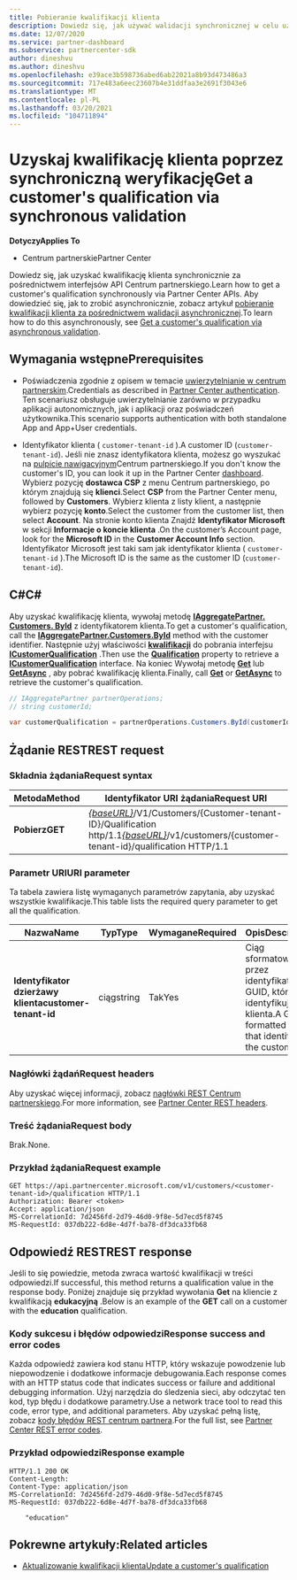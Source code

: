 ```yaml
---
title: Pobieranie kwalifikacji klienta
description: Dowiedz się, jak używać walidacji synchronicznej w celu uzyskania kwalifikacji klienta za pośrednictwem interfejsu API Centrum partnerskiego. Partnerzy mogą używać tego do weryfikowania klientów edukacyjnych.
ms.date: 12/07/2020
ms.service: partner-dashboard
ms.subservice: partnercenter-sdk
author: dineshvu
ms.author: dineshvu
ms.openlocfilehash: e39ace3b598736abed6ab22021a8b93d473486a3
ms.sourcegitcommit: 717e483a6eec23607b4e31ddfaa3e2691f3043e6
ms.translationtype: MT
ms.contentlocale: pl-PL
ms.lasthandoff: 03/20/2021
ms.locfileid: "104711894"
---
```

# <a name="get-a-customers-qualification-via-synchronous-validation"></a><span data-ttu-id="108ee-104">Uzyskaj kwalifikację klienta poprzez synchroniczną weryfikację</span><span class="sxs-lookup"><span data-stu-id="108ee-104">Get a customer's qualification via synchronous validation</span></span>

<span data-ttu-id="108ee-105">**Dotyczy**</span><span class="sxs-lookup"><span data-stu-id="108ee-105">**Applies To**</span></span>

- <span data-ttu-id="108ee-106">Centrum partnerskie</span><span class="sxs-lookup"><span data-stu-id="108ee-106">Partner Center</span></span>

<span data-ttu-id="108ee-107">Dowiedz się, jak uzyskać kwalifikację klienta synchronicznie za pośrednictwem interfejsów API Centrum partnerskiego.</span><span class="sxs-lookup"><span data-stu-id="108ee-107">Learn how to get a customer's qualification synchronously via Partner Center APIs.</span></span> <span data-ttu-id="108ee-108">Aby dowiedzieć się, jak to zrobić asynchronicznie, zobacz artykuł [pobieranie kwalifikacji klienta za pośrednictwem walidacji asynchronicznej](get-customer-qualification-asynchronous.md).</span><span class="sxs-lookup"><span data-stu-id="108ee-108">To learn how to do this asynchronously, see [Get a customer's qualification via asynchronous validation](get-customer-qualification-asynchronous.md).</span></span>

## <a name="prerequisites"></a><span data-ttu-id="108ee-109">Wymagania wstępne</span><span class="sxs-lookup"><span data-stu-id="108ee-109">Prerequisites</span></span>

- <span data-ttu-id="108ee-110">Poświadczenia zgodnie z opisem w temacie [uwierzytelnianie w centrum partnerskim](partner-center-authentication.md).</span><span class="sxs-lookup"><span data-stu-id="108ee-110">Credentials as described in [Partner Center authentication](partner-center-authentication.md).</span></span> <span data-ttu-id="108ee-111">Ten scenariusz obsługuje uwierzytelnianie zarówno w przypadku aplikacji autonomicznych, jak i aplikacji oraz poświadczeń użytkownika.</span><span class="sxs-lookup"><span data-stu-id="108ee-111">This scenario supports authentication with both standalone App and App+User credentials.</span></span>

- <span data-ttu-id="108ee-112">Identyfikator klienta ( `customer-tenant-id` ).</span><span class="sxs-lookup"><span data-stu-id="108ee-112">A customer ID (`customer-tenant-id`).</span></span> <span data-ttu-id="108ee-113">Jeśli nie znasz identyfikatora klienta, możesz go wyszukać na [pulpicie nawigacyjnym](https://partner.microsoft.com/dashboard)Centrum partnerskiego.</span><span class="sxs-lookup"><span data-stu-id="108ee-113">If you don't know the customer's ID, you can look it up in the Partner Center [dashboard](https://partner.microsoft.com/dashboard).</span></span> <span data-ttu-id="108ee-114">Wybierz pozycję **dostawca CSP** z menu Centrum partnerskiego, po którym znajdują się **klienci**.</span><span class="sxs-lookup"><span data-stu-id="108ee-114">Select **CSP** from the Partner Center menu, followed by **Customers**.</span></span> <span data-ttu-id="108ee-115">Wybierz klienta z listy klient, a następnie wybierz pozycję **konto**.</span><span class="sxs-lookup"><span data-stu-id="108ee-115">Select the customer from the customer list, then select **Account**.</span></span> <span data-ttu-id="108ee-116">Na stronie konto klienta Znajdź **Identyfikator Microsoft** w sekcji **Informacje o koncie klienta** .</span><span class="sxs-lookup"><span data-stu-id="108ee-116">On the customer’s Account page, look for the **Microsoft ID** in the **Customer Account Info** section.</span></span> <span data-ttu-id="108ee-117">Identyfikator Microsoft jest taki sam jak identyfikator klienta ( `customer-tenant-id` ).</span><span class="sxs-lookup"><span data-stu-id="108ee-117">The Microsoft ID is the same as the customer ID  (`customer-tenant-id`).</span></span>

## <a name="c"></a><span data-ttu-id="108ee-118">C\#</span><span class="sxs-lookup"><span data-stu-id="108ee-118">C\#</span></span>

<span data-ttu-id="108ee-119">Aby uzyskać kwalifikację klienta, wywołaj metodę [**IAggregatePartner. Customers. ById**](/dotnet/api/microsoft.store.partnercenter.customers.icustomercollection.byid) z identyfikatorem klienta.</span><span class="sxs-lookup"><span data-stu-id="108ee-119">To get a customer's qualification, call the [**IAggregatePartner.Customers.ById**](/dotnet/api/microsoft.store.partnercenter.customers.icustomercollection.byid) method with the customer identifier.</span></span> <span data-ttu-id="108ee-120">Następnie użyj właściwości [**kwalifikacji**](/dotnet/api/microsoft.store.partnercenter.customers.icustomer.qualification) do pobrania interfejsu [**ICustomerQualification**](/dotnet/api/microsoft.store.partnercenter.qualification.icustomerqualification) .</span><span class="sxs-lookup"><span data-stu-id="108ee-120">Then use the [**Qualification**](/dotnet/api/microsoft.store.partnercenter.customers.icustomer.qualification) property to retrieve a [**ICustomerQualification**](/dotnet/api/microsoft.store.partnercenter.qualification.icustomerqualification) interface.</span></span> <span data-ttu-id="108ee-121">Na koniec Wywołaj metodę [**Get**](/dotnet/api/microsoft.store.partnercenter.subscriptions.isubscriptioncollection.get) lub [**GetAsync**](/dotnet/api/microsoft.store.partnercenter.subscriptions.isubscriptioncollection.getasync) , aby pobrać kwalifikację klienta.</span><span class="sxs-lookup"><span data-stu-id="108ee-121">Finally, call [**Get**](/dotnet/api/microsoft.store.partnercenter.subscriptions.isubscriptioncollection.get) or [**GetAsync**](/dotnet/api/microsoft.store.partnercenter.subscriptions.isubscriptioncollection.getasync) to retrieve the customer's qualification.</span></span>

``` csharp
// IAggregatePartner partnerOperations;
// string customerId;

var customerQualification = partnerOperations.Customers.ById(customerId).Qualification.Get();
```

## <a name="rest-request"></a><span data-ttu-id="108ee-122">Żądanie REST</span><span class="sxs-lookup"><span data-stu-id="108ee-122">REST request</span></span>

### <a name="request-syntax"></a><span data-ttu-id="108ee-123">Składnia żądania</span><span class="sxs-lookup"><span data-stu-id="108ee-123">Request syntax</span></span>

| <span data-ttu-id="108ee-124">Metoda</span><span class="sxs-lookup"><span data-stu-id="108ee-124">Method</span></span>  | <span data-ttu-id="108ee-125">Identyfikator URI żądania</span><span class="sxs-lookup"><span data-stu-id="108ee-125">Request URI</span></span>                                                                                          |
|---------|------------------------------------------------------------------------------------------------------|
| <span data-ttu-id="108ee-126">**Pobierz**</span><span class="sxs-lookup"><span data-stu-id="108ee-126">**GET**</span></span> | <span data-ttu-id="108ee-127">[*{baseURL}*](partner-center-rest-urls.md)/V1/Customers/{Customer-tenant-ID}/Qualification http/1.1</span><span class="sxs-lookup"><span data-stu-id="108ee-127">[*{baseURL}*](partner-center-rest-urls.md)/v1/customers/{customer-tenant-id}/qualification HTTP/1.1</span></span> |

### <a name="uri-parameter"></a><span data-ttu-id="108ee-128">Parametr URI</span><span class="sxs-lookup"><span data-stu-id="108ee-128">URI parameter</span></span>

<span data-ttu-id="108ee-129">Ta tabela zawiera listę wymaganych parametrów zapytania, aby uzyskać wszystkie kwalifikacje.</span><span class="sxs-lookup"><span data-stu-id="108ee-129">This table lists the required query parameter to get all the qualification.</span></span>

| <span data-ttu-id="108ee-130">Nazwa</span><span class="sxs-lookup"><span data-stu-id="108ee-130">Name</span></span>               | <span data-ttu-id="108ee-131">Typ</span><span class="sxs-lookup"><span data-stu-id="108ee-131">Type</span></span>   | <span data-ttu-id="108ee-132">Wymagane</span><span class="sxs-lookup"><span data-stu-id="108ee-132">Required</span></span> | <span data-ttu-id="108ee-133">Opis</span><span class="sxs-lookup"><span data-stu-id="108ee-133">Description</span></span>                                           |
|--------------------|--------|----------|-------------------------------------------------------|
| <span data-ttu-id="108ee-134">**Identyfikator dzierżawy klienta**</span><span class="sxs-lookup"><span data-stu-id="108ee-134">**customer-tenant-id**</span></span> | <span data-ttu-id="108ee-135">ciąg</span><span class="sxs-lookup"><span data-stu-id="108ee-135">string</span></span> | <span data-ttu-id="108ee-136">Tak</span><span class="sxs-lookup"><span data-stu-id="108ee-136">Yes</span></span>      | <span data-ttu-id="108ee-137">Ciąg sformatowany przez identyfikator GUID, który identyfikuje klienta.</span><span class="sxs-lookup"><span data-stu-id="108ee-137">A GUID-formatted string that identifies the customer.</span></span> |

### <a name="request-headers"></a><span data-ttu-id="108ee-138">Nagłówki żądań</span><span class="sxs-lookup"><span data-stu-id="108ee-138">Request headers</span></span>

<span data-ttu-id="108ee-139">Aby uzyskać więcej informacji, zobacz [nagłówki REST Centrum partnerskiego](headers.md).</span><span class="sxs-lookup"><span data-stu-id="108ee-139">For more information, see [Partner Center REST headers](headers.md).</span></span>

### <a name="request-body"></a><span data-ttu-id="108ee-140">Treść żądania</span><span class="sxs-lookup"><span data-stu-id="108ee-140">Request body</span></span>

<span data-ttu-id="108ee-141">Brak.</span><span class="sxs-lookup"><span data-stu-id="108ee-141">None.</span></span>

### <a name="request-example"></a><span data-ttu-id="108ee-142">Przykład żądania</span><span class="sxs-lookup"><span data-stu-id="108ee-142">Request example</span></span>

```http
GET https://api.partnercenter.microsoft.com/v1/customers/<customer-tenant-id>/qualification HTTP/1.1
Authorization: Bearer <token>
Accept: application/json
MS-CorrelationId: 7d2456fd-2d79-46d0-9f8e-5d7ecd5f8745
MS-RequestId: 037db222-6d8e-4d7f-ba78-df3dca33fb68
```

## <a name="rest-response"></a><span data-ttu-id="108ee-143">Odpowiedź REST</span><span class="sxs-lookup"><span data-stu-id="108ee-143">REST response</span></span>

<span data-ttu-id="108ee-144">Jeśli to się powiedzie, metoda zwraca wartość kwalifikacji w treści odpowiedzi.</span><span class="sxs-lookup"><span data-stu-id="108ee-144">If successful, this method returns a qualification value in the response body.</span></span>  <span data-ttu-id="108ee-145">Poniżej znajduje się przykład wywołania **Get** na kliencie z kwalifikacją **edukacyjną** .</span><span class="sxs-lookup"><span data-stu-id="108ee-145">Below is an example of the **GET** call on a customer with the **education** qualification.</span></span>

### <a name="response-success-and-error-codes"></a><span data-ttu-id="108ee-146">Kody sukcesu i błędów odpowiedzi</span><span class="sxs-lookup"><span data-stu-id="108ee-146">Response success and error codes</span></span>

<span data-ttu-id="108ee-147">Każda odpowiedź zawiera kod stanu HTTP, który wskazuje powodzenie lub niepowodzenie i dodatkowe informacje debugowania.</span><span class="sxs-lookup"><span data-stu-id="108ee-147">Each response comes with an HTTP status code that indicates success or failure and additional debugging information.</span></span> <span data-ttu-id="108ee-148">Użyj narzędzia do śledzenia sieci, aby odczytać ten kod, typ błędu i dodatkowe parametry.</span><span class="sxs-lookup"><span data-stu-id="108ee-148">Use a network trace tool to read this code, error type, and additional parameters.</span></span> <span data-ttu-id="108ee-149">Aby uzyskać pełną listę, zobacz [kody błędów REST centrum partnera](error-codes.md).</span><span class="sxs-lookup"><span data-stu-id="108ee-149">For the full list, see [Partner Center REST error codes](error-codes.md).</span></span>

### <a name="response-example"></a><span data-ttu-id="108ee-150">Przykład odpowiedzi</span><span class="sxs-lookup"><span data-stu-id="108ee-150">Response example</span></span>

```http
HTTP/1.1 200 OK
Content-Length:
Content-Type: application/json
MS-CorrelationId: 7d2456fd-2d79-46d0-9f8e-5d7ecd5f8745
MS-RequestId: 037db222-6d8e-4d7f-ba78-df3dca33fb68

    "education"

```

## <a name="related-articles"></a><span data-ttu-id="108ee-151">Pokrewne artykuły:</span><span class="sxs-lookup"><span data-stu-id="108ee-151">Related articles</span></span>

- [<span data-ttu-id="108ee-152">Aktualizowanie kwalifikacji klienta</span><span class="sxs-lookup"><span data-stu-id="108ee-152">Update a customer's qualification</span></span>](./update-customer-qualification-synchronous.md)